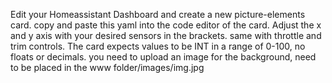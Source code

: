 Edit your Homeassistant Dashboard and create a new picture-elements card.
copy and paste this yaml into the code editor of the card.
Adjust the x and y axis with your desired sensors in the brackets. same with throttle and trim controls.
The card expects values to be INT in a range of 0-100, no floats or decimals.
you need to upload an image for the background, need to be placed in the www folder/images/img.jpg
